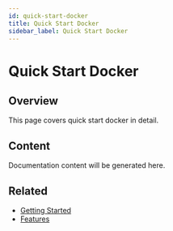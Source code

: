 ```yaml
---
id: quick-start-docker
title: Quick Start Docker
sidebar_label: Quick Start Docker
---
```


# Quick Start Docker

## Overview

This page covers quick start docker in detail.

## Content

Documentation content will be generated here.

## Related

- [Getting Started](/docs/getting-started)
- [Features](/docs/features)
